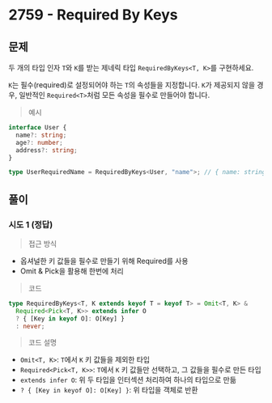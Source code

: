# 2759 - Required By Keys

## 문제

두 개의 타입 인자 `T`와 `K`를 받는 제네릭 타입 `RequiredByKeys<T, K>`를 구현하세요.

`K`는 필수(required)로 설정되어야 하는 `T`의 속성들을 지정합니다. `K`가 제공되지 않을 경우, 일반적인 `Required<T>`처럼 모든 속성을 필수로 만들어야 합니다.

> 예시

```typescript
interface User {
  name?: string;
  age?: number;
  address?: string;
}

type UserRequiredName = RequiredByKeys<User, "name">; // { name: string; age?: number; address?: string }
```

## 풀이

### 시도 1 (정답)

> 접근 방식

- 옵셔널한 키 값들을 필수로 만들기 위해 Required를 사용
- Omit & Pick을 활용해 한번에 처리

> 코드

```ts
type RequiredByKeys<T, K extends keyof T = keyof T> = Omit<T, K> &
  Required<Pick<T, K>> extends infer O
  ? { [Key in keyof O]: O[Key] }
  : never;
```

> 코드 설명

- `Omit<T, K>`: `T`에서 `K` 키 값들을 제외한 타입
- `Required<Pick<T, K>>`: `T`에서 `K` 키 값들만 선택하고, 그 값들을 필수로 만든 타입
- `extends infer O`: 위 두 타입을 인터섹션 처리하여 하나의 타입으로 만듦
- `? { [Key in keyof O]: O[Key] }`: 위 타입을 객체로 반환
